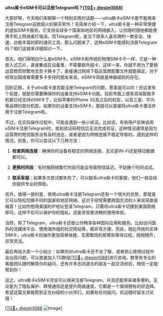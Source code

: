 **ultra紫卡eSIM卡可以注册Telegram吗？[[TG💪+ @esim1088](https://t.me/s/esim1088)]**

大家好呀，今天咱们来聊聊一个特别实用的话题——ultra紫卡eSIM卡能不能用来注册Telegram这款超火的聊天软件！先简单介绍一下，ultra紫卡是一种非常便捷的虚拟SIM卡服务，它支持全球多个国家和地区的网络接入，让你随时随地都能使用手机上网或者打电话。而Telegram呢，是当下很多人喜欢用的一款安全、快速、功能丰富的即时通讯工具。那么问题来了，这种eSIM卡能顺利注册Telegram吗？咱们这就来详细探讨一下。

首先，咱们得明白什么是eSIM卡。eSIM卡和传统的物理SIM卡不一样，它是一种嵌入式芯片，直接集成在设备里，不需要额外插卡。这样一来，你就不用为了更换运营商而频繁地去剪卡换卡了，直接通过网络下载运营商配置文件就能搞定。对于经常出国或者需要多卡多待的朋友来说，eSIM卡简直是神器级别的存在。

回到正题，关于ultra紫卡是否能注册Telegram的问题，答案是可以的！但这里有个前提，就是你需要确保你的设备支持eSIM卡功能。目前市面上很多高端智能手机都已经支持eSIM卡了，比如苹果的iPhone XS及之后的机型，以及三星、华为等品牌的部分机型。如果你的设备支持eSIM卡，那就可以直接将ultra紫卡激活并用于注册Telegram啦。

不过，在实际操作过程中，可能会遇到一些小状况。比如说，有些用户反映说用eSIM卡注册Telegram时，收到验证码短信后无法完成验证。这种情况通常是因为运营商的短信服务没有及时送达，或者是因为网络连接不稳定导致的。遇到这样的情况，别急，你可以尝试以下几种方法：

1. **检查网络连接**：确保你的设备有稳定的网络连接，无论是Wi-Fi还是移动数据都可以。
   
2. **更换时间段**：有时候网络繁忙时段可能会导致短信延迟，不妨换个时间试试。

3. **联系客服**：如果多次尝试都失败了，可以联系ultra紫卡的客服，他们一般会给你提供专业的帮助。

另外，值得一提的是，使用ultra紫卡注册Telegram还有一个很大的优势，那就是它可以轻松切换不同的国家和地区网络。这对于经常需要跨国交流的人来说简直是福音！比如你想用美国的IP地址登录Telegram，只需将ultra紫卡切换到美国网络即可。这样不仅可以保护你的隐私，还能享受更流畅的使用体验。

当然，除了Telegram，ultra紫卡还能让你畅享各种国际应用和服务。比如访问国外的流媒体平台、使用海外版的社交网站等，都非常方便。而且，相比传统的实体SIM卡，ultra紫卡的操作更加简单快捷，无需繁琐的邮寄和等待过程，随用随开，非常灵活。

最后再给大家一个小贴士：如果你对ultra紫卡还不太了解，或者担心使用过程中会出现问题，可以直接加入TG群组[[TG💪+ @esim1088](https://t.me/s/esim1088)]进行咨询。群里有专业的客服团队随时解答你的疑问，还有许多志同道合的朋友一起交流经验，相信一定能帮到你！

总之，ultra紫卡eSIM卡完全可以用来注册Telegram，并且还能带来诸多便利。无论是为了隐私保护、跨境通信还是提升网络速度，它都是一个值得拥有的好选择。希望这篇文章能帮到正在纠结的小伙伴们，如果有任何疑问，欢迎随时留言讨论哦！

[[TG💪+ @esim1088](https://t.me/s/esim1088) ![Image](https://i.postimg.cc/4NQfJmqS/Snipaste-2025-05-13-00-14-12.png)]